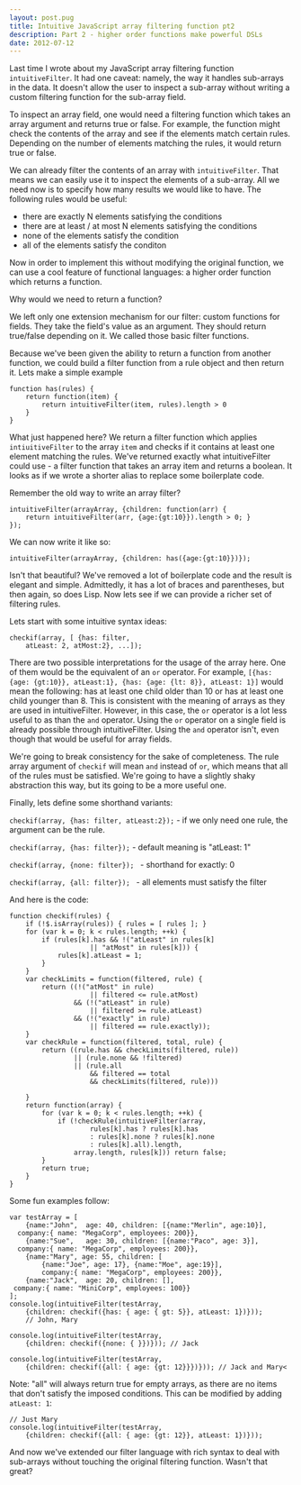 ```yaml
---
layout: post.pug
title: Intuitive JavaScript array filtering function pt2
description: Part 2 - higher order functions make powerful DSLs
date: 2012-07-12
---
```


Last time I wrote about my JavaScript array filtering function `intuitiveFilter`. It had one caveat: namely, the way it handles sub-arrays in the data. It doesn't allow the user to inspect a sub-array without writing a custom filtering function for the sub-array field.

To inspect an array field, one would need a filtering function which takes an array argument and returns true or false. For example, the function might check the contents of the array and see if the elements match certain rules. Depending on the number of elements matching the rules, it would return true or false.


We can already filter the contents of an array with `intuitiveFilter`. That means we can easily use it to inspect the elements of a sub-array. All we need now is to specify how many results we would like to have. The following rules would be useful:

*   there are exactly N elements satisfying the conditions
*   there are at least / at most N elements satisfying the conditions
*   none of the elements satisfy the condition
*   all of the elements satisfy the conditon

Now in order to implement this without modifying the original function, we can use a cool feature of functional languages: a higher order function which returns a function.

Why would we need to return a function?

We left only one extension mechanism for our filter: custom functions for fields. They take the field's value as an argument. They should return true/false depending on it. We called those basic filter functions.

Because we've been given the ability to return a function from another function, we could build a filter function from a rule object and then return it. Lets make a simple example

    function has(rules) {
        return function(item) {
            return intuitiveFilter(item, rules).length > 0
        }
    }

What just happened here? We return a filter function which applies `intiuitiveFilter` to the array `item` and checks if it contains at least one element matching the rules. We've returned exactly what intuitiveFilter could use - a filter function that takes an array item and returns a boolean. It looks as if we wrote a shorter alias to replace some boilerplate code.

Remember the old way to write an array filter?

    intuitiveFilter(arrayArray, {children: function(arr) { 
        return intuitiveFilter(arr, {age:{gt:10}}).length > 0; }
    });

We can now write it like so:

    intuitiveFilter(arrayArray, {children: has({age:{gt:10}})});

Isn't that beautiful? We've removed a lot of boilerplate code and the result is elegant and simple. Admittedly, it has a lot of braces and parentheses, but then again, so does Lisp. Now lets see if we can provide a richer set of filtering rules.

Lets start with some intuitive syntax ideas:


    checkif(array, [ {has: filter,
        atLeast: 2, atMost:2}, ...]);

There are two possible interpretations for the usage of the array here. One of
them would be the equivalent of an `or` operator. For example,
`[{has: {age: {gt:10}}, atLeast:1}, {has: {age: {lt: 8}}, atLeast: 1}]` would
mean the following: has at least one child older than 10 or has at least one
child younger than 8. This is consistent with the meaning of arrays as they are
used in intuitiveFilter. However, in this case, the `or` operator is a lot less
useful to as than the `and` operator. Using the `or` operator on a single field
is already possible through intuitiveFilter. Using the `and` operator isn't,
even though that would be useful for array fields.

We're going to break consistency for the sake of completeness. The rule array
argument of `checkif` will mean `and` instead of `or`, which means that all of
the rules must be satisfied. We're going to have a slightly shaky abstraction
this way, but its going to be a more useful one.

Finally, lets define some shorthand variants:

`checkif(array, {has: filter, atLeast:2});` - if we only need one rule, the
argument can be the rule.

`checkif(array, {has: filter});` - default meaning is "atLeast: 1"

`checkif(array, {none: filter}); ` - shorthand for exactly: 0

`checkif(array, {all: filter}); ` - all elements must satisfy the filter

And here is the code:

    function checkif(rules) {
        if (!$.isArray(rules)) { rules = [ rules ]; }
        for (var k = 0; k < rules.length; ++k) {
            if (rules[k].has && !("atLeast" in rules[k]
                        || "atMost" in rules[k])) {
                rules[k].atLeast = 1;
            }
        }
        var checkLimits = function(filtered, rule) {
            return ((!("atMost" in rule)
                        || filtered <= rule.atMost)
                    && (!("atLeast" in rule)
                        || filtered >= rule.atLeast)
                    && (!("exactly" in rule)
                        || filtered == rule.exactly));
        }
        var checkRule = function(filtered, total, rule) {
            return ((rule.has && checkLimits(filtered, rule))
                    || (rule.none && !filtered)
                    || (rule.all
                        && filtered == total
                        && checkLimits(filtered, rule)))

        }
        return function(array) {
            for (var k = 0; k < rules.length; ++k) {
                if (!checkRule(intuitiveFilter(array,
                        rules[k].has ? rules[k].has
                        : rules[k].none ? rules[k].none
                        : rules[k].all).length,
                    array.length, rules[k])) return false;
            }
            return true;
        }
    }

Some fun examples follow:

    var testArray = [
        {name:"John",  age: 40, children: [{name:"Merlin", age:10}],
      company:{ name: "MegaCorp", employees: 200}},
        {name:"Sue",   age: 30, children: [{name:"Paco", age: 3}],
      company:{ name: "MegaCorp", employees: 200}},
        {name:"Mary", age: 55, children: [
            {name:"Joe", age: 17}, {name:"Moe", age:19}],
            company:{ name: "MegaCorp", employees: 200}},
        {name:"Jack",  age: 20, children: [],
     company:{ name: "MiniCorp", employees: 100}}
    ];
    console.log(intuitiveFilter(testArray,
        {children: checkif({has: { age: { gt: 5}}, atLeast: 1})}));
        // John, Mary

    console.log(intuitiveFilter(testArray,
        {children: checkif({none: { }})})); // Jack

    console.log(intuitiveFilter(testArray,
        {children: checkif({all: { age: {gt: 12}}})})); // Jack and Mary<

Note: "all" will always return true for empty arrays, as there are no items that
don't satisfy the imposed conditions. This can be modified by adding
`atLeast: 1`:

    // Just Mary
    console.log(intuitiveFilter(testArray,
        {children: checkif({all: { age: {gt: 12}}, atLeast: 1})}));

And now we've extended our filter language with rich syntax to deal with sub-arrays without touching the original filtering function. Wasn't that great?